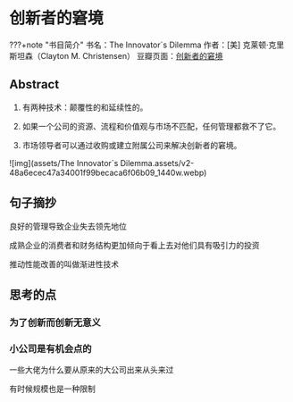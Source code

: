# 创新者的窘境

???+note "书目简介"
	书名：The Innovator`s Dilemma
	作者：[美] 克莱顿·克里斯坦森（Clayton M. Christensen）
	豆瓣页面：[创新者的窘境](https://book.douban.com/subject/35148452/)


## Abstract
1. 有两种技术：颠覆性的和延续性的。

2. 如果一个公司的资源、流程和价值观与市场不匹配，任何管理都救不了它。

3. 市场领导者可以通过收购或建立附属公司来解决创新者的窘境。

![img](assets/The Innovator`s Dilemma.assets/v2-48a6ecec47a34001f99becaca6f06b09_1440w.webp)

## 句子摘抄
良好的管理导致企业失去领先地位

成熟企业的消费者和财务结构更加倾向于看上去对他们具有吸引力的投资

推动性能改善的叫做渐进性技术





## 思考的点

### 为了创新而创新无意义







### 小公司是有机会点的

一些大佬为什么要从原来的大公司出来从头来过

有时候规模也是一种限制









